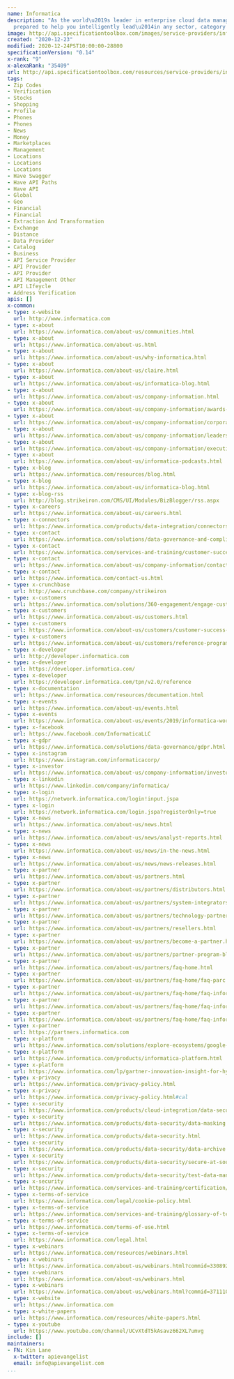 ```yaml
---
name: Informatica
description: "As the world\u2019s leader in enterprise cloud data management, we\u2019re
  prepared to help you intelligently lead\u2014in any sector, category or niche."
image: http://api.specificationtoolbox.com/images/service-providers/informatica.jpg
created: "2020-12-23"
modified: 2020-12-24PST10:00:00-28800
specificationVersion: "0.14"
x-rank: "9"
x-alexaRank: "35409"
url: http://api.specificationtoolbox.com/resources/service-providers/informatica/
tags:
- Zip Codes
- Verification
- Stocks
- Shopping
- Profile
- Phones
- Phones
- News
- Money
- Marketplaces
- Management
- Locations
- Locations
- Locations
- Have Swagger
- Have API Paths
- Have API
- Global
- Geo
- Financial
- Financial
- Extraction And Transformation
- Exchange
- Distance
- Data Provider
- Catalog
- Business
- API Service Provider
- API Provider
- API Provider
- API Management Other
- API LIfeycle
- Address Verification
apis: []
x-common:
- type: x-website
  url: http://www.informatica.com
- type: x-about
  url: https://www.informatica.com/about-us/communities.html
- type: x-about
  url: https://www.informatica.com/about-us.html
- type: x-about
  url: https://www.informatica.com/about-us/why-informatica.html
- type: x-about
  url: https://www.informatica.com/about-us/claire.html
- type: x-about
  url: https://www.informatica.com/about-us/informatica-blog.html
- type: x-about
  url: https://www.informatica.com/about-us/company-information.html
- type: x-about
  url: https://www.informatica.com/about-us/company-information/awards-and-recognition.html
- type: x-about
  url: https://www.informatica.com/about-us/company-information/corporate-citizenship.html
- type: x-about
  url: https://www.informatica.com/about-us/company-information/leadership.html
- type: x-about
  url: https://www.informatica.com/about-us/company-information/executive-briefing-center.html
- type: x-about
  url: https://www.informatica.com/about-us/informatica-podcasts.html
- type: x-blog
  url: https://www.informatica.com/resources/blog.html
- type: x-blog
  url: https://www.informatica.com/about-us/informatica-blog.html
- type: x-blog-rss
  url: http://blog.strikeiron.com/CMS/UI/Modules/BizBlogger/rss.aspx
- type: x-careers
  url: https://www.informatica.com/about-us/careers.html
- type: x-connectors
  url: https://www.informatica.com/products/data-integration/connectors-powerexchange.html
- type: x-contact
  url: https://www.informatica.com/solutions/data-governance-and-compliance/verify-contact-data.html
- type: x-contact
  url: https://www.informatica.com/services-and-training/customer-success-services/contact-us.html
- type: x-contact
  url: https://www.informatica.com/about-us/company-information/contact-locations.html
- type: x-contact
  url: https://www.informatica.com/contact-us.html
- type: x-crunchbase
  url: http://www.crunchbase.com/company/strikeiron
- type: x-customers
  url: https://www.informatica.com/solutions/360-engagement/engage-customers.html
- type: x-customers
  url: https://www.informatica.com/about-us/customers.html
- type: x-customers
  url: https://www.informatica.com/about-us/customers/customer-success-stories.html
- type: x-customers
  url: https://www.informatica.com/about-us/customers/reference-program.html
- type: x-developer
  url: http://developer.informatica.com
- type: x-developer
  url: https://developer.informatica.com/
- type: x-developer
  url: https://developer.informatica.com/tpn/v2.0/reference
- type: x-documentation
  url: https://www.informatica.com/resources/documentation.html
- type: x-events
  url: https://www.informatica.com/about-us/events.html
- type: x-events
  url: https://www.informatica.com/about-us/events/2019/informatica-world-tour.html
- type: x-facebook
  url: https://www.facebook.com/InformaticaLLC
- type: x-gdpr
  url: https://www.informatica.com/solutions/data-governance/gdpr.html
- type: x-instagram
  url: https://www.instagram.com/informaticacorp/
- type: x-investor
  url: https://www.informatica.com/about-us/company-information/investors.html
- type: x-linkedin
  url: https://www.linkedin.com/company/informatica/
- type: x-login
  url: https://network.informatica.com/login!input.jspa
- type: x-login
  url: https://network.informatica.com/login.jspa?registerOnly=true
- type: x-news
  url: https://www.informatica.com/about-us/news.html
- type: x-news
  url: https://www.informatica.com/about-us/news/analyst-reports.html
- type: x-news
  url: https://www.informatica.com/about-us/news/in-the-news.html
- type: x-news
  url: https://www.informatica.com/about-us/news/news-releases.html
- type: x-partner
  url: https://www.informatica.com/about-us/partners.html
- type: x-partner
  url: https://www.informatica.com/about-us/partners/distributors.html
- type: x-partner
  url: https://www.informatica.com/about-us/partners/system-integrators.html
- type: x-partner
  url: https://www.informatica.com/about-us/partners/technology-partners.html
- type: x-partner
  url: https://www.informatica.com/about-us/partners/resellers.html
- type: x-partner
  url: https://www.informatica.com/about-us/partners/become-a-partner.html
- type: x-partner
  url: https://www.informatica.com/about-us/partners/partner-program-blog.html
- type: x-partner
  url: https://www.informatica.com/about-us/partners/faq-home.html
- type: x-partner
  url: https://www.informatica.com/about-us/partners/faq-home/faq-parc.html
- type: x-partner
  url: https://www.informatica.com/about-us/partners/faq-home/faq-informatica-network.html
- type: x-partner
  url: https://www.informatica.com/about-us/partners/faq-home/faq-informatica-university.html
- type: x-partner
  url: https://www.informatica.com/about-us/partners/faq-home/faq-informatica-professional-services.html
- type: x-partner
  url: https://partners.informatica.com
- type: x-platform
  url: https://www.informatica.com/solutions/explore-ecosystems/google-cloud-platform.html
- type: x-platform
  url: https://www.informatica.com/products/informatica-platform.html
- type: x-platform
  url: https://www.informatica.com/lp/gartner-innovation-insight-for-hybrid-integration-platforms_3758.html?Source=Homepage
- type: x-privacy
  url: https://www.informatica.com/privacy-policy.html
- type: x-privacy
  url: https://www.informatica.com/privacy-policy.html#cal
- type: x-security
  url: https://www.informatica.com/products/cloud-integration/data-security-cloud.html
- type: x-security
  url: https://www.informatica.com/products/data-security/data-masking.html
- type: x-security
  url: https://www.informatica.com/products/data-security.html
- type: x-security
  url: https://www.informatica.com/products/data-security/data-archive.html
- type: x-security
  url: https://www.informatica.com/products/data-security/secure-at-source.html
- type: x-security
  url: https://www.informatica.com/products/data-security/test-data-management.html
- type: x-security
  url: https://www.informatica.com/services-and-training/certification/data-security-certification.html
- type: x-terms-of-service
  url: https://www.informatica.com/legal/cookie-policy.html
- type: x-terms-of-service
  url: https://www.informatica.com/services-and-training/glossary-of-terms.html
- type: x-terms-of-service
  url: https://www.informatica.com/terms-of-use.html
- type: x-terms-of-service
  url: https://www.informatica.com/legal.html
- type: x-webinars
  url: https://www.informatica.com/resources/webinars.html
- type: x-webinars
  url: https://www.informatica.com/about-us/webinars.html?commid=330892
- type: x-webinars
  url: https://www.informatica.com/about-us/webinars.html
- type: x-webinars
  url: https://www.informatica.com/about-us/webinars.html?commid=371110
- type: x-website
  url: https://www.informatica.com
- type: x-white-papers
  url: https://www.informatica.com/resources/white-papers.html
- type: x-youtube
  url: https://www.youtube.com/channel/UCvXtdT5kAsavz662XL7umvg
include: []
maintainers:
- FN: Kin Lane
  x-twitter: apievangelist
  email: info@apievangelist.com
...
```

